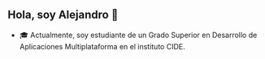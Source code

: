 ## Hola, soy Alejandro 👋
- 🎓 Actualmente, soy estudiante de un Grado Superior en Desarrollo de Aplicaciones Multiplataforma en el instituto CIDE.
<!--
**TheAleJaNDr0/TheAleJaNDr0** is a ✨ _special_ ✨ repository because its `README.md` (this file) appears on your GitHub profile.

Here are some ideas to get you started:

- 🔭 Actualmente, estudiante de un Grado Superior en Desarrollo de Aplicaciones Multiplataforma en CIDE, Palma de Mallorca, España.
- 🌱 I’m currently learning ...
- 👯 I’m looking to collaborate on ...
- 🤔 I’m looking for help with ...
- 💬 Ask me about ...
- 📫 How to reach me: ...
- 😄 Pronouns: ...
- ⚡ Fun fact: ...
-->
